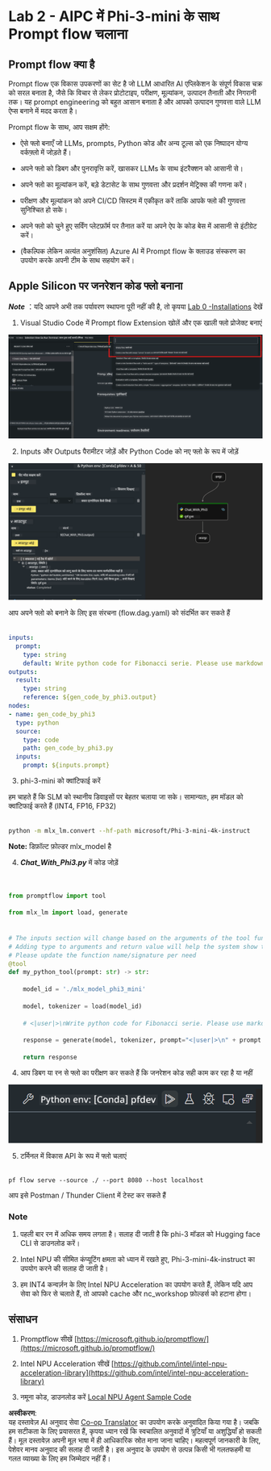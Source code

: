 <!--
CO_OP_TRANSLATOR_METADATA:
{
  "original_hash": "3dbbf568625b1ee04b354c2dc81d3248",
  "translation_date": "2025-05-08T05:33:08+00:00",
  "source_file": "md/02.Application/02.Code/Phi3/VSCodeExt/HOL/Apple/02.PromptflowWithMLX.md",
  "language_code": "hi"
}
-->
# **Lab 2 - AIPC में Phi-3-mini के साथ Prompt flow चलाना**

## **Prompt flow क्या है**

Prompt flow एक विकास उपकरणों का सेट है जो LLM आधारित AI एप्लिकेशन के संपूर्ण विकास चक्र को सरल बनाता है, जैसे कि विचार से लेकर प्रोटोटाइप, परीक्षण, मूल्यांकन, उत्पादन तैनाती और निगरानी तक। यह prompt engineering को बहुत आसान बनाता है और आपको उत्पादन गुणवत्ता वाले LLM ऐप्स बनाने में मदद करता है।

Prompt flow के साथ, आप सक्षम होंगे:

- ऐसे फ्लो बनाएँ जो LLMs, prompts, Python कोड और अन्य टूल्स को एक निष्पादन योग्य वर्कफ़्लो में जोड़ते हैं।

- अपने फ्लो को डिबग और पुनरावृत्ति करें, खासकर LLMs के साथ इंटरैक्शन को आसानी से।

- अपने फ्लो का मूल्यांकन करें, बड़े डेटासेट के साथ गुणवत्ता और प्रदर्शन मेट्रिक्स की गणना करें।

- परीक्षण और मूल्यांकन को अपने CI/CD सिस्टम में एकीकृत करें ताकि आपके फ्लो की गुणवत्ता सुनिश्चित हो सके।

- अपने फ्लो को चुने हुए सर्विंग प्लेटफ़ॉर्म पर तैनात करें या अपने ऐप के कोड बेस में आसानी से इंटीग्रेट करें।

- (वैकल्पिक लेकिन अत्यंत अनुशंसित) Azure AI में Prompt flow के क्लाउड संस्करण का उपयोग करके अपनी टीम के साथ सहयोग करें।


## **Apple Silicon पर जनरेशन कोड फ्लो बनाना**

***Note*** ：यदि आपने अभी तक पर्यावरण स्थापना पूरी नहीं की है, तो कृपया [Lab 0 -Installations](./01.Installations.md) देखें

1. Visual Studio Code में Prompt flow Extension खोलें और एक खाली फ्लो प्रोजेक्ट बनाएं

![create](../../../../../../../../../translated_images/pf_create.bde888dc83502eba082a058175bbf1eee6791219795393a386b06fd3043ec54d.hi.png)

2. Inputs और Outputs पैरामीटर जोड़ें और Python Code को नए फ्लो के रूप में जोड़ें

![flow](../../../../../../../../../translated_images/pf_flow.520824c0969f2a94f17e947f86bdc4b4c6c88a2efa394fe3bcfb58c0dbc578a7.hi.png)

आप अपने फ्लो को बनाने के लिए इस संरचना (flow.dag.yaml) को संदर्भित कर सकते हैं

```yaml

inputs:
  prompt:
    type: string
    default: Write python code for Fibonacci serie. Please use markdown as output
outputs:
  result:
    type: string
    reference: ${gen_code_by_phi3.output}
nodes:
- name: gen_code_by_phi3
  type: python
  source:
    type: code
    path: gen_code_by_phi3.py
  inputs:
    prompt: ${inputs.prompt}


```

3. phi-3-mini को क्वांटिफाई करें

हम चाहते हैं कि SLM को स्थानीय डिवाइसों पर बेहतर चलाया जा सके। सामान्यतः, हम मॉडल को क्वांटिफाई करते हैं (INT4, FP16, FP32)

```bash

python -m mlx_lm.convert --hf-path microsoft/Phi-3-mini-4k-instruct

```

**Note:** डिफ़ॉल्ट फ़ोल्डर mlx_model है

4. ***Chat_With_Phi3.py*** में कोड जोड़ें

```python


from promptflow import tool

from mlx_lm import load, generate


# The inputs section will change based on the arguments of the tool function, after you save the code
# Adding type to arguments and return value will help the system show the types properly
# Please update the function name/signature per need
@tool
def my_python_tool(prompt: str) -> str:

    model_id = './mlx_model_phi3_mini'

    model, tokenizer = load(model_id)

    # <|user|>\nWrite python code for Fibonacci serie. Please use markdown as output<|end|>\n<|assistant|>

    response = generate(model, tokenizer, prompt="<|user|>\n" + prompt  + "<|end|>\n<|assistant|>", max_tokens=2048, verbose=True)

    return response


```

4. आप डिबग या रन से फ्लो का परीक्षण कर सकते हैं कि जनरेशन कोड सही काम कर रहा है या नहीं

![RUN](../../../../../../../../../translated_images/pf_run.4239e8a0b420a58284edf6ee1471c1697c345670313c8e7beac0edaee15b9a9d.hi.png)

5. टर्मिनल में विकास API के रूप में फ्लो चलाएं

```

pf flow serve --source ./ --port 8080 --host localhost   

```

आप इसे Postman / Thunder Client में टेस्ट कर सकते हैं


### **Note**

1. पहली बार रन में अधिक समय लगता है। सलाह दी जाती है कि phi-3 मॉडल को Hugging face CLI से डाउनलोड करें।

2. Intel NPU की सीमित कंप्यूटिंग क्षमता को ध्यान में रखते हुए, Phi-3-mini-4k-instruct का उपयोग करने की सलाह दी जाती है।

3. हम INT4 कन्वर्ज़न के लिए Intel NPU Acceleration का उपयोग करते हैं, लेकिन यदि आप सेवा को फिर से चलाते हैं, तो आपको cache और nc_workshop फ़ोल्डर्स को हटाना होगा।


## **संसाधन**

1. Promptflow सीखें [https://microsoft.github.io/promptflow/](https://microsoft.github.io/promptflow/)

2. Intel NPU Acceleration सीखें [https://github.com/intel/intel-npu-acceleration-library](https://github.com/intel/intel-npu-acceleration-library)

3. नमूना कोड, डाउनलोड करें [Local NPU Agent Sample Code](../../../../../../../../../code/07.Lab/01/AIPC/local-npu-agent)

**अस्वीकरण**:  
यह दस्तावेज़ AI अनुवाद सेवा [Co-op Translator](https://github.com/Azure/co-op-translator) का उपयोग करके अनुवादित किया गया है। जबकि हम सटीकता के लिए प्रयासरत हैं, कृपया ध्यान रखें कि स्वचालित अनुवादों में त्रुटियाँ या अशुद्धियाँ हो सकती हैं। मूल दस्तावेज़ अपनी मूल भाषा में ही आधिकारिक स्रोत माना जाना चाहिए। महत्वपूर्ण जानकारी के लिए, पेशेवर मानव अनुवाद की सलाह दी जाती है। इस अनुवाद के उपयोग से उत्पन्न किसी भी गलतफहमी या गलत व्याख्या के लिए हम जिम्मेदार नहीं हैं।